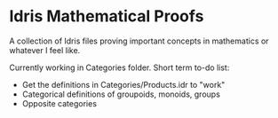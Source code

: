 # Idris Mathematical Proofs

A collection of Idris files proving important concepts in mathematics or whatever I feel like.

Currently working in Categories folder. Short term to-do list:

- Get the definitions in Categories/Products.idr to "work"
- Categorical definitions of groupoids, monoids, groups
- Opposite categories
